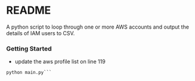 # README #

A python script to loop through one or more AWS accounts and output the details of IAM users to CSV.

### Getting Started ###

* update the aws profile list on line 119

```pip install -r requirements.txt
python main.py```